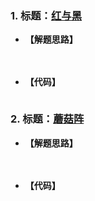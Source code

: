 ### 1. 标题：[红与黑](https://www.nowcoder.com/questionTerminal/5017fd2fc5c84f78bbaed4777996213a)
- **【解题思路】**

　　

- **【代码】**
```C++

```

### 2. 标题：[蘑菇阵](https://www.nowcoder.com/questionTerminal/ed9bc679ea1248f9a3d86d0a55c0be10)
- **【解题思路】**

　　

- **【代码】**
```C++

```
